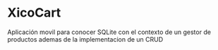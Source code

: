 # XicoCart

<p>Aplicación movil para conocer SQLite con el contexto de un gestor de productos ademas de la implementacion de un CRUD </p>
